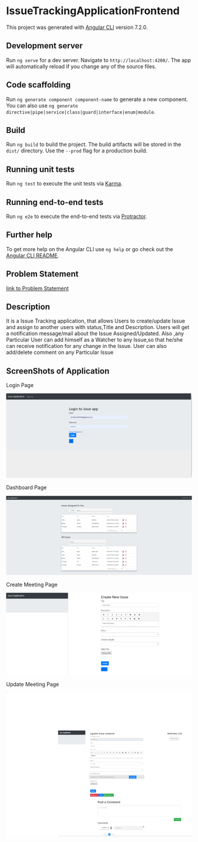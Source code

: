 # IssueTrackingApplicationFrontend

This project was generated with [Angular CLI](https://github.com/angular/angular-cli) version 7.2.0.

## Development server

Run `ng serve` for a dev server. Navigate to `http://localhost:4200/`. The app will automatically reload if you change any of the source files.

## Code scaffolding

Run `ng generate component component-name` to generate a new component. You can also use `ng generate directive|pipe|service|class|guard|interface|enum|module`.

## Build

Run `ng build` to build the project. The build artifacts will be stored in the `dist/` directory. Use the `--prod` flag for a production build.

## Running unit tests

Run `ng test` to execute the unit tests via [Karma](https://karma-runner.github.io).

## Running end-to-end tests

Run `ng e2e` to execute the end-to-end tests via [Protractor](http://www.protractortest.org/).

## Further help

To get more help on the Angular CLI use `ng help` or go check out the [Angular CLI README](https://github.com/angular/angular-cli/blob/master/README.md).

## Problem Statement

 [link to Problem Statement](https://s3-ap-southeast-1.amazonaws.com/edwisor-india-bucket/projects/web/web03/Web030103-Issue-Tracking-Tool.pdf)


## Description

It is a Issue Tracking application, that allows Users to create/update Issue and assign to another users with status,Title and Description.
Users will get a notification message/mail about the Issue Assigned/Updated.
Also ,any Particular User can add himself as a Watcher to any Issue,so that he/she can receive notification for any change in the Issue.
User can also add/delete comment on any Particular Issue


## ScreenShots of Application

Login Page

![Image of Login Page](https://github.com/shubham007tak/issueApplicationCode/blob/master/project2FrontendCode-master/src/assets/login.PNG)

Dashboard Page

![Image of Dashboard Page](https://github.com/shubham007tak/issueApplicationCode/blob/master/project2FrontendCode-master/src/assets/dashboard.PNG)

Create Meeting Page

![Image of createIssue Page](https://github.com/shubham007tak/issueApplicationCode/blob/master/project2FrontendCode-master/src/assets/createIssue.PNG)

Update Meeting Page

![Image of updateIssue Page](https://github.com/shubham007tak/issueApplicationCode/blob/master/project2FrontendCode-master/src/assets/updateIssue.PNG)
